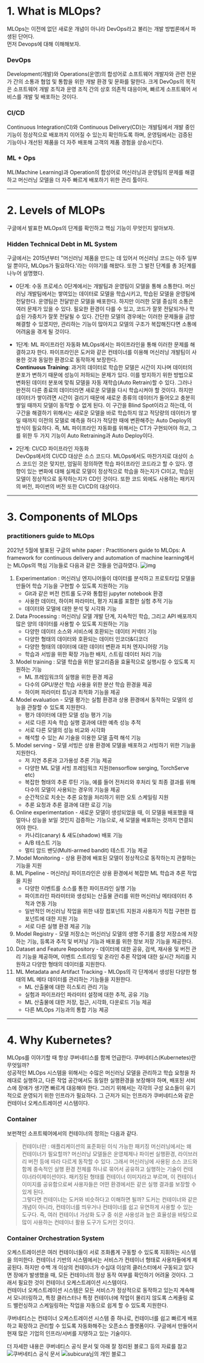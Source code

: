 # 1. What is MLOps?
MLOps는 이전에 없던 새로운 개념이 아니라 DevOps라고 불리는 개발 방법론에서 파생된 단어다.   
먼저 Devops에 대해 이해해보자.

### DevOps
Development(개발)와 Operations(운영)의 합성어로 소프트웨어 개발자와 관련 전문가 간의 소통과 협업 및 통합을 위한 개발 환경 및 문화를 말한다. 크게 DevOps의 목적은 소프트웨어 개발 조직과 운영 조직 간의 상호 의존적 대응이며, 빠르게 소프트웨어 서비스를 개발 및 배포하는 것이다. 

### CI/CD
Continuous Integration(CI)와 Continuous Delivery(CD)는 개발팀에서 개발 중인 기능이 정상적으로 배포까지 이어질 수 있는지 확인하도록 하며, 운영팀에서는 검증된 기능이나 개선된 제품을 더 자주 배포해 고객의 제품 경험을 상승시킨다.   

### ML + Ops
ML(Machine Learning)과 Operation의 합성어로 머신러닝과 운영팀의 문제를 해결하고 머신러닝 모델을 더 자주 빠르게 배포하기 위한 관리 툴이다.

--------------------------

# 2. Levels of MLOPs
구글에서 발표한 MLOps의 단계를 확인하고 핵심 기능이 무엇인지 알아보자.

### Hidden Technical Debt in ML System
구글에서는 2015년부터 "머신러닝 제품을 만드는 데 있어서 머신러닝 코드는 아주 일부일 뿐이다, MLOps가 필요하다.'라는 이야기를 해왔다. 또한 그 발전 단계를 총 3단계를 나누어 설명했다.
- 0단계: 수동 프로세스
0단계에서는 개발팀과 운영팀이 모델을 통해 소통한다. 머신러닝 개발팀에서는 쌓여있는 데이터로 모델을 학습시키고, 학습된 모델을 운영팀에 전달한다. 운영팀은 전달받은 모델을 배포한다. 하지만 이러한 모델 중심의 소통은 여러 문제가 있을 수 있다. 필요한 환경이 다를 수 있고, 코드가 잘못 전달되거나 학습된 가중치가 잘못 전달될 수 있다. 간단한 모델의 경우에는 이러한 문제들을 금방 해결할 수 있겠지만, 관리하는 기능이 많아지고 모델의 구조가 복잡해진다면 소통에 어려움을 겪게 될 것이다. 
- 1단계: ML 파이프라인 자동화
MLOps에서는 파이프라인을 통해 이러한 문제를 해결하고자 한다. 파이프라인은 도커와 같은 컨테이너를 이용해 머신러닝 개발팀이 사용한 것과 동일한 환경으로 동작하게 보장한다.   
**Continuous Training**: 과거의 데이터로 학습한 모델은 시간이 지나며 데이터의 분포가 변하기 때문에 성능이 저하되는 문제가 있다. 이를 방지하기 위한 방법으로 변화된 데이터 분포에 맞춰 모델을 자동 재학습(Auto Retrain)할 수 있다. 그러나 완전히 다른 종료의 데이터라면 새로운 모델을 다시 학습시켜야 할 것이다. 하지만 데이터가 쌓이려면 시간이 걸리기 때문에 새로운 종류의 데이터가 들어오고 충분히 쌓일 때까지 모델이 동작할 수 없게 된다. 이 구간을 Blind Spot이라고 하는데, 이 구간을 해결하기 위해서는 새로운 모델을 바로 학습하지 않고 적당량의 데이터가 쌓일 때까지 이전의 모델로 예측을 하다가 적당한 때에 변환해주는 Auto Deploy의 방식이 필요하다. 즉, ML 파이프라인 자동화를 위해서는 CT가 구현되어야 하고, 그를 위한 두 가지 기능이 Auto Retraining과 Auto Deploy이다.

- 2단계: CI/CD 파이프라인 자동화   
DevOps에서의 CI/CD 대상은 소스 코드다. MLOps에서도 마찬가지로 대상이 소스 코드인 것은 맞지만, 엄밀히 정의하면 학습 파이프라인 코드라고 할 수 있다. 영향이 있는 변화에 대해 실제로 모델이 정상적으로 학습을 하는지가 CI이고, 학습된 모델이 정상적으로 동작하는지가 CD인 것이다. 또한 코드 외에도 사용하는 패키지의 버전, 파이썬의 버전 또한 CI/CD의 대상이다.
    
----------------------

# 3. Components of MLOps
### practitioners guide to MLOps

2021년 5월에 발표된 구글의 white paper : Practitioners guide to MLOps: A framework for continuous delivery and automation of machine learning에서는 MLOps의 핵심 기능들로 다음과 같은 것들을 언급하였다.
![img](./img/mlops-component.png)

1. Experimentation : 머신러닝 엔지니어들이 데이터를 분석하고 프로토타입 모델을 만들어 학습 기능을 구현할 수 있도록 지원하는 기능
    - Git과 같은 버전 컨트롤 도구와 통합된 jupyter notebook 환경 
    - 사용한 데이터, 하이퍼 파라미터, 평가 지표를 포함한 실험 추적 기능 
    - 데이터와 모델에 대한 분석 및 시각화 기능
2. Data Processing : 머신러닝 모델 개발 단계, 지속적인 학습, 그리고 API 배포까지 많은 양의 데이터를 사용할 수 있도록 지원하는 기능
    - 다양한 데이터 소스와 서비스에 호환되는 데이터 커넥터 기능
    - 다양한 형태의 데이터와 호환되는 데이터 인코더&디코더
    - 다양한 형태의 데이터에 대한 데이터 변환과 피처 엔지니어랑 기능
    - 학습과 서빙을 위한 확장 가능한 배치, 스트림 데이터 처리 기능
3. Model training : 모델 학습을 위한 알고리즘을 효율적으로 실행시킬 수 있도록 지원하는 기능
    - ML 프레임워크의 실행을 위한 환경 제공
    - 다수의 GPU/분산 학습 사용을 위한 분산 학습 환경을 제공
    - 하이퍼 파라미터 튜닝과 최적화 기능을 제공
4. Model evaluation - 모델 평가는 실험 환경과 상용 환경에서 동작하는 모델의 성능을 관찰할 수 있도록 지원한다.
    - 평가 데이터에 대한 모델 성능 평가 기능
    - 서로 다른 지속 학습 실행 결과에 대한 예측 성능 추적
    - 서로 다른 모델의 성능 비교와 시각화
    - 해석할 수 있는 AI 기술을 이용한 모델 출력 해석 기능 
5. Model serving - 모델 서빙은 상용 환경에 모델을 배포하고 서빙하기 위한 기능을 지원한다.
    - 저 지연 추론과 고가용성 추론 기능 제공
    - 다양한 ML 모델 서빙 프레임워크 지원(tensorflow serging, TorchServe etc)
    - 복잡한 형태의 추론 루틴 기능, 예를 들어 전처리와 후처리 및 최종 결과를 위해 다수의 모델이 사용되는 경우의 기능을 제공
    - 순간적으로 치솟는 추론 요청을 처리하기 위한 오토 스케일링 지원
    - 추론 요청과 추론 결과에 대한 로깅 기능
6. Online experimentation - 새로운 모델이 생성되었을 때, 이 모델을 배포했을 때 얼마나 성능을 보일 것인지 검증하는 기능으로, 새 모델을 배포하는 것까지 연결되어야 한다.
    - 카나리(canary) & 섀도(shadow) 배포 기능
    - A/B 테스트 기능
    - 멀티 암드 밴딧(Multi-armed bandit) 테스트 기능 제공
7. Model Monitoring - 상용 환경에 배포된 모델이 정상적으로 동작하는지 관찰하는 기능을 지원
8. ML Pipeline - 머신러닝 파이프라인은 상용 환경에서 복잡한 ML 학습과 추론 작업을 지원
    - 다양한 이벤트를 소스를 통한 파이프라인 실행 기능
    - 파이프라인 파라미터와 생성되는 산출물 관리를 위한 머신러닝 메타데이터 추적과 연동 기능
    - 일반적인 머신러닝 작업을 위한 내장 컴포넌트 지원과 사용자가 직접 구현한 컴포넌트에 대한 지원 기능
    - 서로 다른 실행 환경 제공 기능
9. Model Registry - 모델 저장소는 머신러닝 모델의 생명 주기를 중앙 저장소에 저장하는 기능, 등록과 추적 및 버저닝 기능과 배포를 위한 정보 저장 기능을 제공한다.
10. Dataset and Feature Repository - 데이터에 대한 공유, 검색, 재사용 및 버전 관리 기능을 제공하며, 이벤트 스트리밍 및 온라인 추론 작업에 대한 실시간 처리를 지원하고 다양한 형태의 데이터를 지원한다. 
11. ML Metadata and Artifact Tracking - MLOps의 각 단계에서 생성된 다양한 형태의 ML 메타 데이터를 관리하는 기능들을 지원한다.
    - ML 산출물에 대한 히스토리 관리 기능
    - 실험과 파이프라인 파라미터 설정에 대한 추적, 공유 기능
    - ML 산출물에 대한 저장, 접근, 시각화, 다운로드 기능 제공
    - 다른 MLOps 기능과의 통합 기능 제공
    
--------------------------------

# 4. Why Kubernetes?
MLOps를 이야기할 때 항상 쿠버네티스를 함께 언급한다. 쿠버네티스(Kubernetes)란 무엇일까?   
성공적인 MLOps 시스템을 위해서는 수많은 머신러닝 모델을 관리하고 학습 요청을 차례대로 실행하고, 다른 작업 공간에서도 동일한 실행환경을 보장해야 하며, 배포된 서비스에 장애가 생기면 빠르게 대응해야 한다. 그러기 위해서는 각각의 구성 요소들이 유기적으로 운영되기 위한 인프라가 필요하다. 그 근저가 되는 인프라가 쿠버네티스와 같은 컨테이너 오케스트레이션 시스템이다. 

### Container
보펀젹인 소프트웨어에서의 컨테이너의 정의는 다음과 같다.
> 컨테이너란 : 애플리케이션의 표준화된 이식 가능한 패키징
머신러닝에서는 왜 컨테이너가 필요할까? 머신러닝 모델들은 운영체제나 파이썬 실행환경, 라이브러리 버전 등에 따라 다르게 동작할 수 있다. 그래서 머신러닝에 사용된 소스 코드와 함께 종속적인 실행 환경 전체를 하나로 묶어서 공유하고 실행하는 기술이 컨테이너라이제이션이다. 패키징된 형태를 컨테이너 이미지라고 부르며, 이 컨테이너 이미지를 공유함으로써 사용자들은 어떤 환경에서든 같은 실행 결과를 보장할 수 있게 된다.   
그렇다면 컨테이너는 도커와 비슷하다고 이해하면 될까? 도커는 컨테이너와 같은 개념이 아니라, 컨테이너를 띄우거나 컨테이너를 쉽고 유연하게 사용할 수 있는 도구다. 즉, 여러 컨테이너 가상화 도구 중 쉬운 사용성과 높은 효율성을 바탕으로 많이 사용하는 컨테이너 활용 도구가 도커인 것이다.

### Container Orchestration System
오케스트레이션은 여러 컨테이너들이 서로 조화롭게 구동할 수 있도록 지휘하는 시스템을 의미한다. 컨테이너 기반의 시스템에서는 서비스가 컨테이너 형태로 사용자들에게 제공된다. 하지만 수백 개 이상의 컨테이너가 수십대 이상의 클러스터에서 구동되고 있다면 장애가 발생했을 때, 모든 컨테이너의 정상 동작 여부를 확인하기 어려울 것이다. 그래서 필요한 것이 컨테이너 오케스트레이션 시스템이다.   
컨테이너 오케스트레이션 시스템은 모든 서비스가 정상적으로 동작하고 있는지 계속해서 모니터링하고, 특정 클러스터나 특정 컨테이너에 작업이 몰리지 않도록 스케줄링 로드 밸런싱하고 스케일링하는 작업을 자동으로 쉽게 할 수 있도록 지원한다.    


쿠버네티스는 컨테이너 오케스트레이션 시스템 중 하나로, 컨테이너를 쉽고 빠르게 배포하고 확장하고 관리할 수 있도록 자동화해주는 오픈소스 플랫폼이다. 구글에서 만들어서 현재 많은 기업의 인프라/서버를 지탱하고 있는 기술이다. 

더 자세한 내용은 쿠버네티스 공식 문서 및 아래 잘 정리된 블로그 등의 자료를 참고
![쿠버네티스 공식 문서]("https://kubernetes.io/docs/home/")
![subicura님의 개인 블로그]("https://subicura.com/k8s/")
